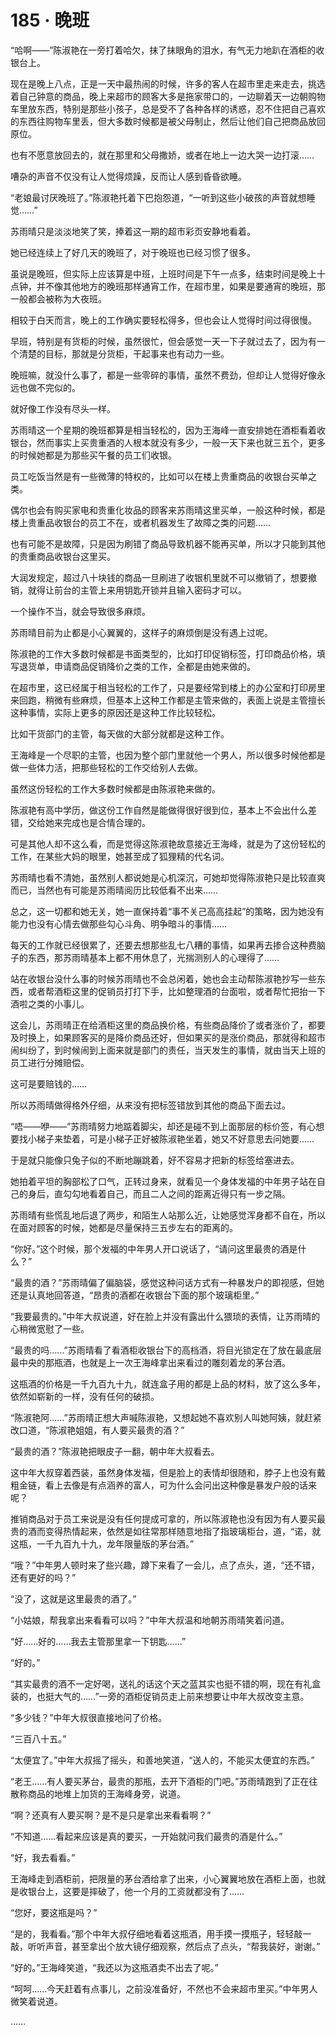 # 185 · 晚班

“哈啊——”陈淑艳在一旁打着哈欠，抹了抹眼角的泪水，有气无力地趴在酒柜的收银台上。

现在是晚上八点，正是一天中最热闹的时候，许多的客人在超市里走来走去，挑选着自己钟意的商品，晚上来超市的顾客大多是拖家带口的，一边聊着天一边朝购物车里放东西，特别是那些小孩子，总是受不了各种各样的诱惑，忍不住把自己喜欢的东西往购物车里丢，但大多数时候都是被父母制止，然后让他们自己把商品放回原位。

也有不愿意放回去的，就在那里和父母撒娇，或者在地上一边大哭一边打滚……

嘈杂的声音不仅没有让人觉得烦躁，反而让人感到昏昏欲睡。

“老娘最讨厌晚班了。”陈淑艳托着下巴抱怨道，“一听到这些小破孩的声音就想睡觉……”

苏雨晴只是淡淡地笑了笑，捧着这一期的超市彩页安静地看着。

她已经连续上了好几天的晚班了，对于晚班也已经习惯了很多。

虽说是晚班，但实际上应该算是中班，上班时间是下午一点多，结束时间是晚上十点钟，并不像其他地方的晚班那样通宵工作，在超市里，如果是要通宵的晚班，那一般都会被称为大夜班。

相较于白天而言，晚上的工作确实要轻松得多，但也会让人觉得时间过得很慢。

早班，特别是有货柜的时候，虽然很忙，但会感觉一天一下子就过去了，因为有一个清楚的目标，那就是分货柜，干起事来也有动力一些。

晚班嘛，就没什么事了，都是一些零碎的事情，虽然不费劲，但却让人觉得好像永远也做不完似的。

就好像工作没有尽头一样。

苏雨晴这一个星期的晚班都算是相当轻松的，因为王海峰一直安排她在酒柜看着收银台，然而事实上买贵重酒的人根本就没有多少，一般一天下来也就三五个，更多的时候她都是为那些买午餐的员工们收银。

员工吃饭当然是有一些微薄的特权的，比如可以在楼上贵重商品的收银台买单之类。

偶尔也会有购买家电和贵重化妆品的顾客来苏雨晴这里买单，一般这种时候，都是楼上贵重品收银台的员工不在，或者机器发生了故障之类的问题……

也有可能不是故障，只是因为刷错了商品导致机器不能再买单，所以才只能到其他的贵重商品收银台这里买。

大润发规定，超过八十块钱的商品一旦刷进了收银机里就不可以撤销了，想要撤销，就得让前台的主管上来用钥匙开锁并且输入密码才可以。

一个操作不当，就会导致很多麻烦。

苏雨晴目前为止都是小心翼翼的，这样子的麻烦倒是没有遇上过呢。

陈淑艳的工作大多数时候都是书面类型的，比如打印促销标签，打印商品价格，填写退货单，申请商品促销降价之类的工作，全都是由她来做的。

在超市里，这已经属于相当轻松的工作了，只是要经常到楼上的办公室和打印房里来回跑，稍微有些麻烦，但基本上这种工作都是主管来做的，表面上说是主管擅长这种事情，实际上更多的原因还是这种工作比较轻松。

比如干货部门的主管，每天做的大部分就都是这种工作。

王海峰是一个尽职的主管，也因为整个部门里就他一个男人，所以很多时候他都是做一些体力活，把那些轻松的工作交给别人去做。

虽然这份轻松的工作大多数时候都是由陈淑艳来做的。

陈淑艳有高中学历，做这份工作自然是能做得很好很到位，基本上不会出什么差错，交给她来完成也是合情合理的。

可是其他人却不这么看，而是觉得这陈淑艳故意接近王海峰，就是为了这份轻松的工作，在某些大妈的眼里，她甚至成了狐狸精的代名词。

苏雨晴也看不清她，虽然别人都说她是心机深沉，可她却觉得陈淑艳只是比较直爽而已，当然也有可能是苏雨晴阅历比较低看不出来……

总之，这一切都和她无关，她一直保持着“事不关己高高挂起”的策略，因为她没有能力也没有心情去做那些勾心斗角、明争暗斗的事情……

每天的工作就已经很累了，还要去想那些乱七八糟的事情，如果再去掺合这种费脑子的东西，那苏雨晴基本上都不用休息了，光揣测别人的心理得了……

站在收银台没什么事的时候苏雨晴也不会总闲着，她也会主动帮陈淑艳抄写一些东西，或者帮酒柜这里的促销员打打下手，比如整理酒的台面啦，或者帮忙把抬一下酒啦之类的小事儿。

这会儿，苏雨晴正在给酒柜这里的商品换价格，有些商品降价了或者涨价了，都要及时换上，如果顾客买的是降价商品还好，但如果买的是涨价商品，那就得和超市闹纠纷了，到时候闹到上面来就是部门的责任，当天发生的事情，就由当天上班的员工进行分摊赔偿。

这可是要赔钱的……

所以苏雨晴做得格外仔细，从来没有把标签错放到其他的商品下面去过。

“唔——咿——”苏雨晴努力地踮着脚尖，却还是碰不到上面那层的标价签，有心想要找小梯子来垫着，可是小梯子正好被陈淑艳坐着，她又不好意思去问她要……

于是就只能像只兔子似的不断地蹦跳着，好不容易才把新的标签给塞进去。

她拍着平坦的胸部松了口气，正转过身来，就看见一个身体发福的中年男子站在自己的身后，直勾勾地看着自己，而且二人之间的距离近得只有一步之隔。

苏雨晴有些慌乱地后退了两步，和陌生人站那么近，让她感觉浑身都不自在，所以在面对顾客的时候，她都是尽量保持三五步左右的距离的。

“你好。”这个时候，那个发福的中年男人开口说话了，“请问这里最贵的酒是什么？”

“最贵的酒？”苏雨晴偏了偏脑袋，感觉这种问话方式有一种暴发户的即视感，但她还是认真地回答道，“昂贵的酒都在收银台下面的那个玻璃柜里。”

“我要最贵的。”中年大叔说道，好在脸上并没有露出什么猥琐的表情，让苏雨晴的心稍微宽慰了一些。

“最贵的吗……”苏雨晴看了看酒柜收银台下的高档酒，将目光锁定在了放在最底层最中央的那瓶酒，也就是上一次王海峰拿出来看过的雕刻着龙的茅台酒。

这瓶酒的价格是一千九百九十九，就连盒子用的都是上品的材料，放了这么多年，依然如崭新的一样，没有任何的破损。

“陈淑艳阿……”苏雨晴正想大声喊陈淑艳，又想起她不喜欢别人叫她阿姨，就赶紧改口道，“陈淑艳姐姐，有人要买最贵的酒？”

“最贵的酒？”陈淑艳把眼皮子一翻，朝中年大叔看去。

这中年大叔穿着西装，虽然身体发福，但是脸上的表情却很随和，脖子上也没有戴粗金链，看上去像是有点涵养的富人，可为什么会问出这种像是暴发户般的话来呢？

推销商品对于员工来说是没有任何提成可拿的，所以陈淑艳也没有因为有人要买最贵的酒而变得热情起来，依然是如往常那样随意地指了指玻璃柜台，道，“诺，就这瓶，一千九百九十九，龙年限量版的茅台酒。”

“哦？”中年男人顿时来了些兴趣，蹲下来看了一会儿，点了点头，道，“还不错，还有更好的吗？”

“没了，这就是这里最贵的酒了。”

“小姑娘，帮我拿出来看看可以吗？”中年大叔温和地朝苏雨晴笑着问道。

“好……好的……我去主管那里拿一下钥匙……”

“好的。”

“其实最贵的酒不一定好喝，送礼的话这个天之蓝其实也挺不错的啊，现在有礼盒装的，也挺大气的……”一旁的酒柜促销员走上前来想要让中年大叔改变主意。

“多少钱？”中年大叔很直接地问了价格。

“三百八十五。”

“太便宜了。”中年大叔摇了摇头，和善地笑道，“送人的，不能买太便宜的东西。”

“老王……有人要买茅台，最贵的那瓶，去开下酒柜的门吧。”苏雨晴跑到了正在往散称商品的地堆上加货的王海峰身旁，说道。

“啊？还真有人要买啊？是不是只是拿出来看看啊？”

“不知道……看起来应该是真的要买，一开始就问我们最贵的酒是什么。”

“好，我去看看。”

王海峰走到酒柜前，把限量的茅台酒给拿了出来，小心翼翼地放在酒柜上面，也就是收银台上，这要是摔破了，他一个月的工资就都没有了……

“您好，要这瓶是吗？”

“是的，我看看。”那个中年大叔仔细地看着这瓶酒，用手摸一摸瓶子，轻轻敲一敲，听听声音，甚至拿出个放大镜仔细观察，然后点了点头，“帮我装好，谢谢。”

“好的。”王海峰笑道，“我还以为这瓶酒卖不出去了呢。”

“呵呵……今天赶着有点事儿，之前没准备好，不然也不会来超市里买。”中年男人微笑着说道。

……
